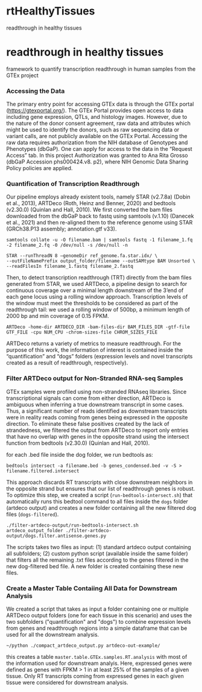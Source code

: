 # rtHealthyTissues
readthrough in healthy tissues

# readthrough in healthy tissues
framework to quantify transcription readthrough in human samples from the GTEx project

### Accessing the Data
The primary entry point for accessing GTEx data is through the GTEx portal (https://gtexportal.org/). The GTEx Portal provides open access to data including gene expression, QTLs, and histology images. However, due to the nature of the donor consent agreement, raw data and attributes which might be used to identify the donors, such as raw sequencing data or variant calls, are not publicly available on the GTEx Portal. Accessing the raw data requires authorization from the NIH database of Genotypes and Phenotypes (dbGaP). One can apply for access to the data in the “Request Access” tab. In this project Authorization was granted to Ana Rita Grosso (dbGaP Accession phs000424.v8. p2), where NIH Genomic Data Sharing Policy policies are applied.

### Quantification of Transcription Readthrough
Our pipeline employs already existent tools, namely STAR (v2.7.8a) (Dobin et al., 2013), ARTDeco (Roth, Heinz and Benner, 2020) and bedtools (v2.30.0) (Quinlan and Hall, 2010). We first converted the bam files downloaded from the dbGaP back to fastq using samtools (v.1.10) (Danecek et al., 2021) and then re-aligned them to the reference genome using STAR (GRCh38.P13 assembly; annotation.gtf v33).

```
samtools collate -u -O filename.bam | samtools fastq -1 filename_1.fq -2 filename_2.fq -0 /dev/null -s /dev/null -n
```

```
STAR --runThreadN 8 –genomeDir ref_genome.fa.star.idx/ \
--outFileNamePrefix output_folder/filename --outSAMtype BAM Unsorted \
--readFilesIn filename_1.fastq filename_2.fastq
```

Then, to detect transcription readthrough (TRT) directly from the bam files generated from STAR, we used ARTDeco, a pipeline design to search for continuous coverage over a minimal length downstream of the 3’end of each gene locus using a rolling window approach. Transcription levels of the window must meet the thresholds to be considered as part of the readthrough tail: we used a rolling window of 500bp, a minimum length of 2000 bp and min coverage of 0.15 FPKM. 

```
ARTDeco -home-dir ARTDECO_DIR -bam-files-dir BAM_FILES_DIR -gtf-file GTF_FILE -cpu NUM_CPU -chrom-sizes-file CHROM_SIZES_FILE
```

ARTDeco returns a variety of metrics to measure readthrough. 
For the purpose of this work, the information of interest is contained inside the “quantification” and “dogs” folders
(expression levels and novel transcripts created as a result of readthrough, respectively).

### Filter ARTDeco output for Non-Stranded RNA-seq Samples

GTEx samples were profiled using non-stranded RNAseq libraries. Since transcriptional signals can come from either direction, ARTDeco is ambiguous when inferring a true downstream transcript in some cases. Thus, a significant number of reads identified as downstream transcripts were in reality reads coming from genes being expressed in the opposite direction. To eliminate these false positives created by the lack of strandedness, we filtered the output from ARTDeco to report only entries that have no overlap with genes in the opposite strand using the intersect function from bedtools (v2.30.0) (Quinlan and Hall, 2010). 

for each .bed file inside the dog folder, we run bedtools as: 

```
bedtools intersect -a filename.bed -b genes_condensed.bed -v -S > filename.filtered.intersect
```

This approach discards RT transcripts with close downstream neighbors in the opposite strand but ensures that our list of readthrough genes is robust. 
To optimize this step, we created a script (`run-bedtools-intersect.sh`) that automatically runs this bedtool command to all files inside the `dogs` 
folder (artdeco output) and creates a new folder containing all the new filtered dog files (`dogs-filtered`). 

```
./filter-artdeco-output/run-bedtools-intersect.sh artdeco_output_folder ./filter-artdeco-output/dogs.filter.antisense.genes.py
```

The scripts takes two files as input: (1) standard artdeco output containing all subfolders; 
(2) custom python script (available inside the same folder) that filters all the remaining .txt files according to the genes filtered in the new dog-filtered bed file. 
A new folder is created containing these new files.

### Create a Master Table Contaiing All Data for Downstream Analysis

We created a script that takes as input a folder containing one or multiple ARTDeco output folders (one for each tissue in this scenario) 
and uses the two subfolders ("quantification" and "dogs") to combine expression levels from genes and readthrough regions into a simple dataframe 
that can be used for all the downstream analysis.

```
~/python ./compact_artdeco_output.py artdeco-out-example/
```

this creates a table `master.table.GTEx.samples.RT.analysis` with most of the information used for downstream analyis.
Here, expressed genes were defined as genes with FPKM > 1 in at least 25% of the samples of a given tissue. 
Only RT transcripts coming from expressed genes in each given tissue were considered for downstream analysis.
